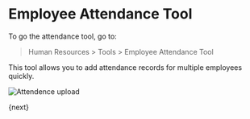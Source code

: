 <!-- add-breadcrumbs -->
<!-- add-breadcrumbs -->
# Employee Attendance Tool

To go the attendance tool, go to:

> Human Resources > Tools > Employee Attendance Tool

This tool allows you to add attendance records for multiple employees quickly.

<img class="screenshot" alt="Attendence upload" src="/docs/assets/img/human-resources/employee-attendance-tool.png">

{next}